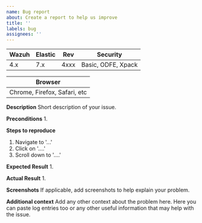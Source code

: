 ```yaml
---
name: Bug report
about: Create a report to help us improve
title: ''
labels: bug
assignees: ''
---
```


| Wazuh | Elastic | Rev  | Security |
| ----- | ------- | ---- | -------- |
| 4.x   | 7.x     | 4xxx | Basic, ODFE, Xpack |

| Browser |
| ------- |
| Chrome, Firefox, Safari, etc|

**Description**
Short description of your issue.

**Preconditions**
1. 

**Steps to reproduce**
1. Navigate to '...'
2. Click on '....'
3. Scroll down to '....'

**Expected Result**
1. 

**Actual Result**
1. 

**Screenshots**
If applicable, add screenshots to help explain your problem.

**Additional context**
Add any other context about the problem here. Here you can paste log entries too or any other useful information that may help with the issue.

